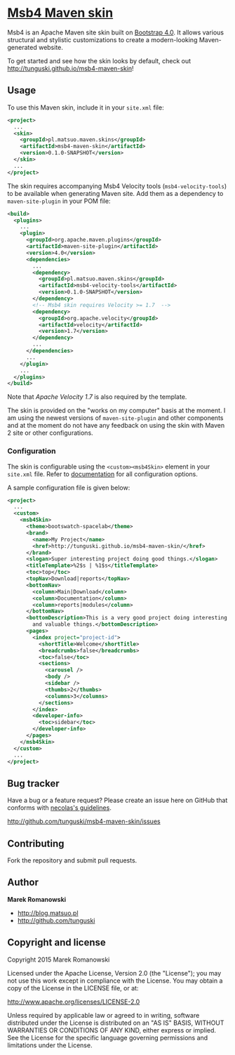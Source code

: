 # [Msb4 Maven skin]( http://tunguski.github.io/msb4-maven-skin/ )

Msb4 is an Apache Maven site skin built on [Bootstrap 4.0][bootstrap]. It allows various structural
and stylistic customizations to create a modern-looking Maven-generated website.

To get started and see how the skin looks by default, check out
http://tunguski.github.io/msb4-maven-skin!

[bootstrap]: http://getbootstrap.com

## Usage

To use this Maven skin, include it in your `site.xml` file:

```xml
<project>
  ...
  <skin>
    <groupId>pl.matsuo.maven.skins</groupId>
    <artifactId>msb4-maven-skin</artifactId>
    <version>0.1.0-SNAPSHOT</version>
  </skin>
  ...
</project>
```

The skin requires accompanying Msb4 Velocity tools (`msb4-velocity-tools`) to be available when
generating Maven site. Add them as a dependency to `maven-site-plugin` in your POM file:

```xml
<build>
  <plugins>
    ...
    <plugin>
      <groupId>org.apache.maven.plugins</groupId>
      <artifactId>maven-site-plugin</artifactId>
      <version>4.0</version>
      <dependencies>
        ...
        <dependency>
          <groupId>pl.matsuo.maven.skins</groupId>
          <artifactId>msb4-velocity-tools</artifactId>
          <version>0.1.0-SNAPSHOT</version>
        </dependency>
        <!-- Msb4 skin requires Velocity >= 1.7  -->
        <dependency>
          <groupId>org.apache.velocity</groupId>
          <artifactId>velocity</artifactId>
          <version>1.7</version>
        </dependency>
        ...
      </dependencies>
      ...
    </plugin>
    ...
  </plugins>
</build>
```

Note that _Apache Velocity 1.7_ is also required by the template.

The skin is provided on the "works on my computer" basis at the moment. I am using the newest
versions of `maven-site-plugin` and other components and at the moment do not have any feedback
on using the skin with Maven 2 site or other configurations.


### Configuration

The skin is configurable using the `<custom><msb4Skin>` element in your `site.xml` file.
Refer to [documentation][msb4-config] for all configuration options.

[msb4-config]: http://tunguski.github.io/msb4-maven-skin/skin/config.html

A sample configuration file is given below:

```xml
<project>
  ...
  <custom>
    <msb4Skin>
      <theme>bootswatch-spacelab</theme>
      <brand>
        <name>My Project</name>
        <href>http://tunguski.github.io/msb4-maven-skin/</href>
      </brand>
      <slogan>Super interesting project doing good things.</slogan>
      <titleTemplate>%2$s | %1$s</titleTemplate>
      <toc>top</toc>
      <topNav>Download|reports</topNav>
      <bottomNav>
        <column>Main|Download</column>
        <column>Documentation</column>
        <column>reports|modules</column>
      </bottomNav>
      <bottomDescription>This is a very good project doing interesting
        and valuable things.</bottomDescription>
      <pages>
        <index project="project-id">
          <shortTitle>Welcome</shortTitle>
          <breadcrumbs>false</breadcrumbs>
          <toc>false</toc>
          <sections>
            <carousel />
            <body />
            <sidebar />
            <thumbs>2</thumbs>
            <columns>3</columns>
          </sections>
        </index>
        <developer-info>
          <toc>sidebar</toc>
        </developer-info>
      </pages>
    </msb4Skin>
  </custom>
  ...
</project>
```



## Bug tracker

Have a bug or a feature request? Please create an issue here on GitHub that conforms with
[necolas's guidelines](http://github.com/necolas/issue-guidelines).

http://github.com/tunguski/msb4-maven-skin/issues


## Contributing

Fork the repository and submit pull requests.


## Author

**Marek Romanowski**

+ http://blog.matsuo.pl
+ http://github.com/tunguski



## Copyright and license

Copyright 2015 Marek Romanowski

Licensed under the Apache License, Version 2.0 (the "License");
you may not use this work except in compliance with the License.
You may obtain a copy of the License in the LICENSE file, or at:

   http://www.apache.org/licenses/LICENSE-2.0

Unless required by applicable law or agreed to in writing, software
distributed under the License is distributed on an "AS IS" BASIS,
WITHOUT WARRANTIES OR CONDITIONS OF ANY KIND, either express or implied.
See the License for the specific language governing permissions and
limitations under the License.
